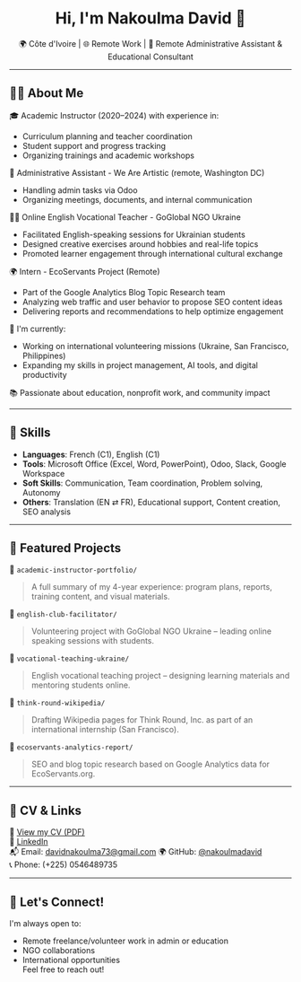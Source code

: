 <h1 align="center">Hi, I'm Nakoulma David 👋</h1>

<p align="center">
  🌍 Côte d'Ivoire | 🌐 Remote Work | 🎯 Remote Administrative Assistant & Educational Consultant  
</p>

---

## 🧑‍💻 About Me

🎓 Academic Instructor (2020–2024) with experience in:
- Curriculum planning and teacher coordination  
- Student support and progress tracking  
- Organizing trainings and academic workshops

🧾 Administrative Assistant - We Are Artistic (remote, Washington DC)
- Handling admin tasks via Odoo
- Organizing meetings, documents, and internal communication

🧑‍🏫 Online English Vocational Teacher - GoGlobal NGO Ukraine
- Facilitated English-speaking sessions for Ukrainian students
- Designed creative exercises around hobbies and real-life topics
- Promoted learner engagement through international cultural exchange

🌍 Intern - EcoServants Project (Remote)
- Part of the Google Analytics Blog Topic Research team
- Analyzing web traffic and user behavior to propose SEO content ideas
- Delivering reports and recommendations to help optimize engagement

🌱 I'm currently:
- Working on international volunteering missions (Ukraine, San Francisco, Philippines)
- Expanding my skills in project management, AI tools, and digital productivity

📚 Passionate about education, nonprofit work, and community impact

---

## 🧰 Skills

- **Languages**: French (C1), English (C1)
- **Tools**: Microsoft Office (Excel, Word, PowerPoint), Odoo, Slack, Google Workspace
- **Soft Skills**: Communication, Team coordination, Problem solving, Autonomy
- **Others**: Translation (EN ⇄ FR), Educational support, Content creation, SEO analysis

---

## 🧩 Featured Projects

📁 `academic-instructor-portfolio/`  
> A full summary of my 4-year experience: program plans, reports, training content, and visual materials.

📁 `english-club-facilitator/`  
> Volunteering project with GoGlobal NGO Ukraine – leading online speaking sessions with students.

📁 `vocational-teaching-ukraine/`  
> English vocational teaching project – designing learning materials and mentoring students online.

📁 `think-round-wikipedia/`  
> Drafting Wikipedia pages for Think Round, Inc. as part of an international internship (San Francisco).

📁 `ecoservants-analytics-report/`  
> SEO and blog topic research based on Google Analytics data for EcoServants.org.

---

## 📄 CV & Links

📄 [View my CV (PDF)](https://example.com/david_cv.pdf)  
🔗 [LinkedIn](https://www.linkedin.com/in/david-nakoulma-b41096322)  
📬 Email: davidnakoulma73@gmail.com 
🌍 GitHub: [@nakoulmadavid](https://github.com/nakoulmadavid)  
📞 Phone: (+225) 0546489735

---

## 🤝 Let's Connect!

I'm always open to:
- Remote freelance/volunteer work in admin or education  
- NGO collaborations  
- International opportunities  
Feel free to reach out!
